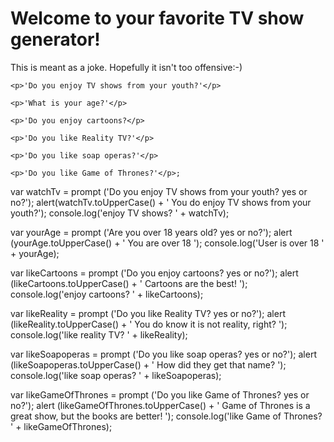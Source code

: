 <!DOCTYPE html>
<html>
  <head>
    <title>Code 201 Lab 2</title>
  </head>
  <body>
    <h1>Welcome to your favorite TV show generator!</h1>
    <p>This is meant as a joke. Hopefully it isn't too offensive:-)</p>

    <p>'Do you enjoy TV shows from your youth?'</p>

    <p>'What is your age?'</p>

    <p>'Do you enjoy cartoons?</p>

    <p>'Do you like Reality TV?'</p>

    <p>'Do you like soap operas?'</p>

    <p>'Do you like Game of Thrones?'</p>;
<script src ="/Users/jnjstern/cf/201/About-Me/app.js" type="text/javascript"></script>
  </body>
</html>

var watchTv = prompt ('Do you enjoy TV shows from your youth? yes or no?');
alert(watchTv.toUpperCase() + ' You do enjoy TV shows from your youth?');
console.log('enjoy TV shows? ' + watchTv);

var yourAge = prompt ('Are you over 18 years old? yes or no?');
alert (yourAge.toUpperCase() + ' You are over 18 ');
console.log('User is over 18 ' + yourAge);

var likeCartoons = prompt ('Do you enjoy cartoons? yes or no?');
alert (likeCartoons.toUpperCase() + ' Cartoons are the best! ');
console.log('enjoy cartoons? ' + likeCartoons);

var likeReality = prompt ('Do you like Reality TV? yes or no?');
alert (likeReality.toUpperCase() + ' You do know it is not reality, right? ');
console.log('like reality TV? ' + likeReality);

var likeSoapoperas = prompt ('Do you like soap operas? yes or no?');
alert (likeSoapoperas.toUpperCase() + ' How did they get that name? ');
console.log('like soap operas? ' + likeSoapoperas);

var likeGameOfThrones = prompt ('Do you like Game of Thrones? yes or no?');
alert (likeGameOfThrones.toUpperCase() + ' Game of Thrones is a great show, but the books are better! ');
console.log('like Game of Thrones? ' + likeGameOfThrones);
